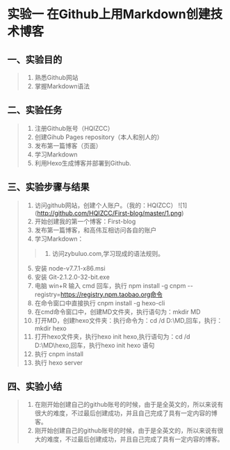 # 实验一 在Github上用Markdown创建技术博客


## 一、实验目的

> 1. 熟悉Github网站
> 2. 掌握Markdown语法


## 二、实验任务

> 1. 注册Github账号（HQIZCC）
> 2. 创建Gihub Pages repository（本人和别人的）
> 3. 发布第一篇博客（页面）
> 4. 学习Markdown
> 5. 利用Hexo生成博客并部署到Github.


## 三、实验步骤与结果

> 1. 访问github网站，创建个人账户。（我的：HQIZCC）
![1] (http://github.com/HQIZCC/First-blog/master/1.png)
> 2. 开始创建我的第一个博客：First-blog
> 3. 发布第一篇博客，和高伟互相访问各自的账户
> 4. 学习Markdown：
>> 1. 访问zybuluo.com,学习现成的语法规则。 
> 5. 安装 node-v7.7.1-x86.msi
> 6. 安装 Git-2.1.2.0-32-bit.exe
> 7. 电脑 win+R 输入 cmd 回车，执行 npm install -g cnpm --registry=https://registry.npm.taobao.org命令
> 8. 在命令窗口中直接执行 cnpm install -g hexo-cli
> 9. 在cmd命令窗口中，创建MD文件夹，执行语句为：mkdir MD
> 10. 打开MD，创建hexo文件夹：执行命令为：cd /d D:\MD,回车，执行：mkdir hexo
> 11. 打开hexo文件夹，执行hexo init hexo,执行语句为：cd /d D:\MD\hexo,回车，执行hexo init hexo 语句
> 12. 执行 cnpm install
> 13. 执行 hexo server

## 四、实验小结
> 1. 在刚开始创建自己的github账号的时候，由于是全英文的，所以来说有很大的难度，不过最后创建成功，并且自己完成了具有一定内容的博客。
> 2. 刚开始创建自己的github账号的时候，由于是全英文的，所以来说有很大的难度，不过最后创建成功，并且自己完成了具有一定内容的博客。
